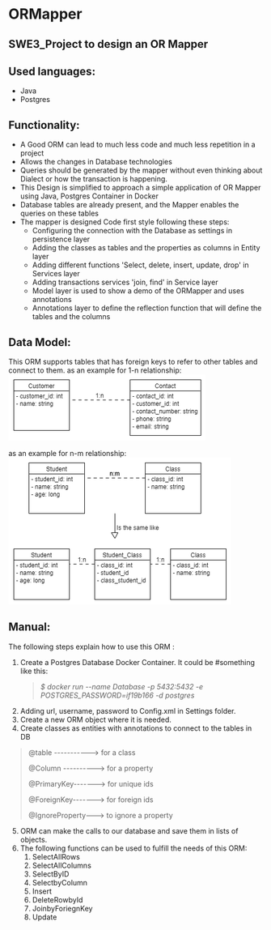 # ORMapper

## SWE3_Project to design an OR Mapper

## Used languages:

* Java
* Postgres

## Functionality:

* A Good ORM can lead to much less code and much less repetition in a project
* Allows the changes in Database technologies
* Queries should be generated by the mapper without even thinking about Dialect or how the transaction is happening.
* This Design is simplified to approach a simple application of OR Mapper using Java, Postgres Container in Docker
* Database tables are already present, and the Mapper enables the queries on these tables
* The mapper is designed Code first style following these steps:
    * Configuring the connection with the Database as settings in persistence layer
    * Adding the classes as tables and the properties as columns in Entity layer
    * Adding different functions 'Select, delete, insert, update, drop' in Services layer
    * Adding transactions services 'join, find' in Service layer
    * Model layer is used to show a demo of the ORMapper and uses annotations
    * Annotations layer to define the reflection function that will define the tables and the columns

## Data Model:

This ORM supports tables that has foreign keys to refer to other tables and connect to them. as an example for 1-n
relationship:
![](1-n.png)

as an example for n-m relationship:
![](n-m.png)

## Manual:

The following steps explain how to use this ORM :

1. Create a Postgres Database Docker Container. It could be #something like this:
   > <p> <em>$ docker run --name Database -p 5432:5432 -e POSTGRES_PASSWORD=if19b166 -d postgres</em></p>
2. Adding url, username, password to Config.xml in Settings folder.
3. Create a new ORM object where it is needed.
4. Create classes as entities with annotations to connect to the tables in DB

> <p>@table -----------> for a class</p> 
> <p>@Column ----------> for a property</p>
> <p>@PrimaryKey-------> for unique ids</p>
> <p>@ForeignKey-------> for foreign ids</p>
> <p>@IgnoreProperty---> to ignore a property </p>
5. ORM can make the calls to our database and save them in lists of objects.
6. The following functions can be used to fulfill the needs of this ORM:
   1. SelectAllRows
   2. SelectAllColumns
   3. SelectByID
   4. SelectbyColumn
   5. Insert
   6. DeleteRowbyId
   7. JoinbyForiegnKey
   8. Update


  